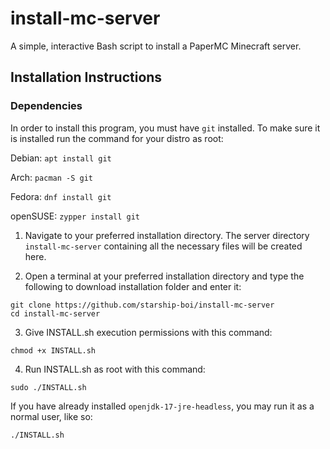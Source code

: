 # install-mc-server
A simple, interactive Bash script to install a PaperMC Minecraft server.

## Installation Instructions

### Dependencies
In order to install this program, you must have `git` installed. To make sure it is installed run the command for your distro as root:

Debian: `apt install git`

Arch: `pacman -S git`

Fedora: `dnf install git`

openSUSE: `zypper install git`

1. Navigate to your preferred installation directory. The server directory ```install-mc-server``` containing all the necessary files will be created here.

2. Open a terminal at your preferred installation directory and type the following to download installation folder and enter it:
```
git clone https://github.com/starship-boi/install-mc-server
cd install-mc-server
```
3. Give INSTALL.sh execution permissions with this command:
```
chmod +x INSTALL.sh
```
4. Run INSTALL.sh as root with this command:
```
sudo ./INSTALL.sh
```
If you have already installed ```openjdk-17-jre-headless```, you may run it as a normal user, like so:
```
./INSTALL.sh
```
